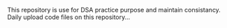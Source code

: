 This repository is use for DSA practice purpose and maintain consistancy. 
Daily upload code files on this repository...
